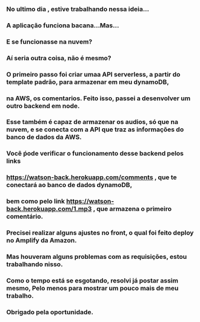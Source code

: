 ### No ultimo dia , estive trabalhando nessa ideia...
### A aplicação funciona bacana...Mas...

### E se funcionasse na nuvem?
### Aí seria outra coisa, não é mesmo?

### O primeiro passo foi criar umaa API serverless, a partir do template padrão, para armazenar em meu dynamoDB, 
### na AWS, os comentarios. Feito isso, passei a desenvolver um outro  backend em node.
### Esse também é capaz de armazenar os audios, só que na nuvem, e se conecta com a API  que traz as informações do banco de dados da AWS.

### Você ṕode verificar o funcionamento desse backend pelos links
### https://watson-back.herokuapp.com/comments , que te conectará ao banco de dados dynamoDB,
### bem como pelo link https://watson-back.herokuapp.com/1.mp3 , que armazena o primeiro comentário.

### Precisei realizar alguns ajustes no front, o qual foi feito deploy no Amplify da Amazon.
### Mas houveram alguns problemas com as requisições, estou trabalhando nisso.
### Como o tempo está se esgotando, resolvi já postar assim mesmo, Pelo menos para mostrar um pouco mais de meu trabalho.
### Obrigado pela oportunidade.




